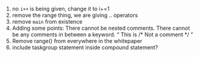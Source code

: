 1. no `i++` is being given, change it to i+=1
2. remove the range thing, we are giving .. operators
3. remove `main` from existence
4. Adding some points:
There cannot be nested comments.
There cannot be any comments in between a keyword.
“ This is /*  Not a comment */ “
5. Remove range() from everywhere in the whitepaper
6. include taskgroup statement inside compound statement?